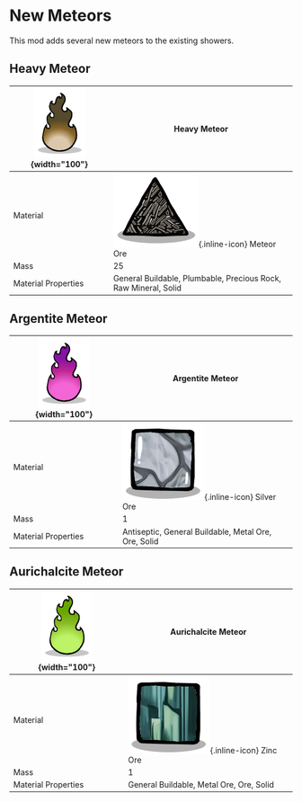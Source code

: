 # New Meteors
This mod adds several new meteors to the existing showers.

## Heavy Meteor
| ![HeavyComet](/assets/images/entities/HeavyComet.png){width="100"} |Heavy Meteor|
|-|-|
|Material| ![MeteorOre](/assets/images/elements/MeteorOre.png){.inline-icon} Meteor Ore|
|Mass|25|
|Material Properties|General Buildable, Plumbable, Precious Rock, Raw Mineral, Solid|


## Argentite Meteor
| ![SilverComet](/assets/images/entities/SilverComet.png){width="100"} |Argentite Meteor|
|-|-|
|Material| ![ArgentiteOre](/assets/images/elements/ArgentiteOre.png){.inline-icon} Silver Ore|
|Mass|1|
|Material Properties|Antiseptic, General Buildable, Metal Ore, Ore, Solid|


## Aurichalcite Meteor
| ![ZincComet](/assets/images/entities/ZincComet.png){width="100"} |Aurichalcite Meteor|
|-|-|
|Material| ![AurichalciteOre](/assets/images/elements/AurichalciteOre.png){.inline-icon} Zinc Ore|
|Mass|1|
|Material Properties|General Buildable, Metal Ore, Ore, Solid|

